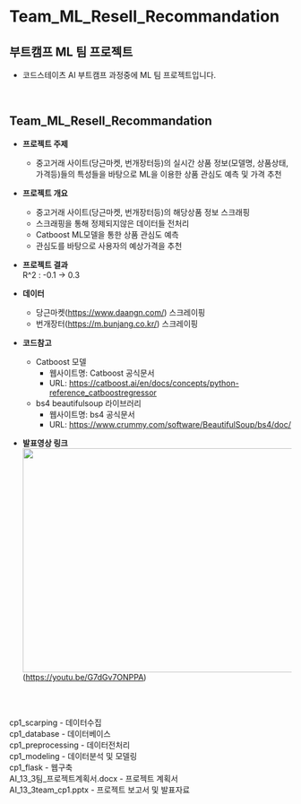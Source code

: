 # Team_ML_Resell_Recommandation

## 부트캠프 ML 팀 프로젝트

- 코드스테이츠 AI 부트캠프 과정중에 ML 팀 프로젝트입니다. 
<br>

## Team_ML_Resell_Recommandation
- **프로젝트 주제**
  - 중고거래 사이트(당근마켓, 번개장터등)의 실시간 상품 정보(모델명, 상품상태, 가격등)들의 특성들을 바탕으로 ML을 이용한 상품 관심도 예측 및 가격 추천

- **프로젝트 개요**
  - 중고거래 사이트(당근마켓, 번개장터등)의 해당상품 정보 스크래핑
  - 스크래핑을 통해 정제되지않은 데이터들 전처리
  - Catboost ML모델을 통한 상품 관심도 예측
  - 관심도를 바탕으로 사용자의 예상가격을 추천

- **프로젝트 결과**  
R^2 : -0.1 -> 0.3

- **데이터**  
  - 당근마켓(https://www.daangn.com/) 스크레이핑
  - 번개장터(https://m.bunjang.co.kr/) 스크레이핑

- **코드참고**
  - Catboost 모델
    - 웹사이트명: Catboost 공식문서
    - URL: https://catboost.ai/en/docs/concepts/python-reference_catboostregressor
  - bs4 beautifulsoup 라이브러리
    - 웹사이트명: bs4 공식문서 
    - URL: https://www.crummy.com/software/BeautifulSoup/bs4/doc/
     

- **발표영상 링크**    
<img src="http://img.youtube.com/vi/G7dGv7ONPPA/0.jpg" width="700" height="400"/> <br>
(https://youtu.be/G7dGv7ONPPA)

<br><br>

cp1_scarping - 데이터수집  
cp1_database - 데이터베이스  
cp1_preprocessing - 데이터전처리  
cp1_modeling - 데이터분석 및 모델링  
cp1_flask - 웹구축  
AI_13_3팀_프로젝트계획서.docx - 프로젝트 계획서    
AI_13_3team_cp1.pptx - 프로젝트 보고서 및 발표자료  
